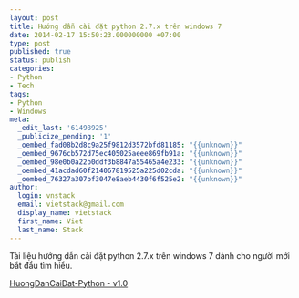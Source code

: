 ```yaml
---
layout: post
title: Hướng dẫn cài đặt python 2.7.x trên windows 7
date: 2014-02-17 15:50:23.000000000 +07:00
type: post
published: true
status: publish
categories:
- Python
- Tech
tags:
- Python
- Windows
meta:
  _edit_last: '61498925'
  _publicize_pending: '1'
  _oembed_fad08b2d8c9a25f9812d3572bfd81185: "{{unknown}}"
  _oembed_9676cb572d75ec405025aeee869fb91a: "{{unknown}}"
  _oembed_98e0b0a22b0ddf3b8847a55465a4e233: "{{unknown}}"
  _oembed_41acdad60f214067819525a225d02cda: "{{unknown}}"
  _oembed_76327a307bf3047e8aeb4430f6f525e2: "{{unknown}}"
author:
  login: vnstack
  email: vietstack@gmail.com
  display_name: vietstack
  first_name: Viet
  last_name: Stack
---
```

<p>Tài liệu hướng dẫn cài đặt python 2.7.x trên windows 7 dành cho người mới bắt đầu tìm hiểu.</p>
<p><a href="{{ site.baseurl }}/attachments/huongdancaidat-python-v1-0.pdf">HuongDanCaiDat-Python - v1.0</a></p>
